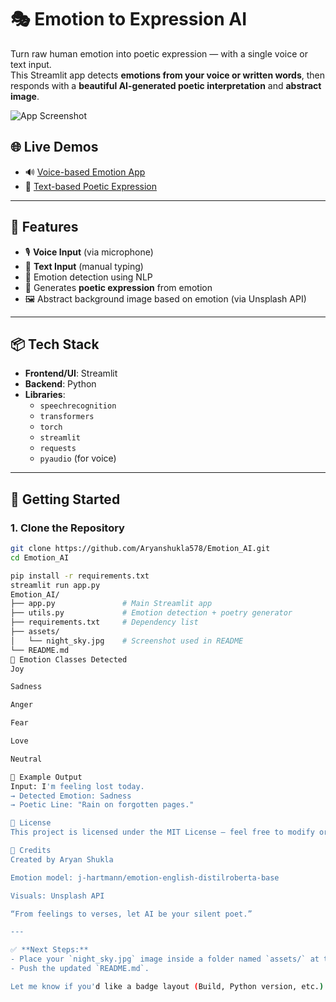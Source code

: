 # 🎭 Emotion to Expression AI

Turn raw human emotion into poetic expression — with a single voice or text input.  
This Streamlit app detects **emotions from your voice or written words**, then responds with a **beautiful AI-generated poetic interpretation** and **abstract image**.

![App Screenshot](assets/night_sky.jpg)

## 🌐 Live Demos

- 🔊 [Voice-based Emotion App](https://emotionai-dzjpecbetxzpyybquwlbqq.streamlit.app/)
- 📝 [Text-based Poetic Expression](https://expressive-ai-poetry-verse.lovable.app/)

---

## 🧠 Features

- 🎙️ **Voice Input** (via microphone)
- 📝 **Text Input** (manual typing)
- 🧠 Emotion detection using NLP
- 🧾 Generates **poetic expression** from emotion
- 🖼️ Abstract background image based on emotion (via Unsplash API)

---

## 📦 Tech Stack

- **Frontend/UI**: Streamlit
- **Backend**: Python
- **Libraries**:
  - `speechrecognition`
  - `transformers`
  - `torch`
  - `streamlit`
  - `requests`
  - `pyaudio` (for voice)

---

## 🚀 Getting Started

### 1. Clone the Repository

```bash
git clone https://github.com/Aryanshukla578/Emotion_AI.git
cd Emotion_AI

pip install -r requirements.txt
streamlit run app.py
Emotion_AI/
├── app.py               # Main Streamlit app
├── utils.py             # Emotion detection + poetry generator
├── requirements.txt     # Dependency list
├── assets/
│   └── night_sky.jpg    # Screenshot used in README
└── README.md
🧠 Emotion Classes Detected
Joy

Sadness

Anger

Fear

Love

Neutral

📝 Example Output
Input: I'm feeling lost today.
→ Detected Emotion: Sadness
→ Poetic Line: "Rain on forgotten pages."

📜 License
This project is licensed under the MIT License — feel free to modify or build upon it.

🙌 Credits
Created by Aryan Shukla

Emotion model: j-hartmann/emotion-english-distilroberta-base

Visuals: Unsplash API

“From feelings to verses, let AI be your silent poet.”

---

✅ **Next Steps:**
- Place your `night_sky.jpg` image inside a folder named `assets/` at the root of your repo.
- Push the updated `README.md`.

Let me know if you'd like a badge layout (Build, Python version, etc.) or a deploy button for Streamlit Cloud.
